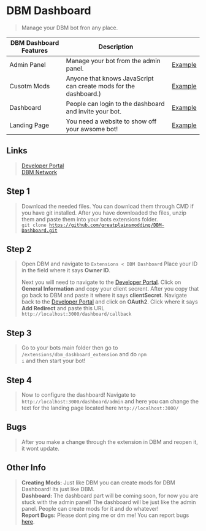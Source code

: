 # DBM Dashboard

> Manage your DBM bot fron any place.


| DBM Dashboard Features                                                | Description                         |                                                      |                                    
| -------------------------------------------------------------- | ----------------------------------- | ---------------------------------------------------- |
| Admin Panel                                   | Manage your bot from the admin panel.| [Example]() 
| Cusotm Mods             | Anyone that knows JavaScript can create mods for the dashboard.)| [Example]() 
| Dashboard | People can login to the dashboard and invite your bot.| [Example]()
| Landing Page   | You need a website to show off your awsome bot!| [Example]() 

## Links
> [Developer Portal](https://discordapp.com/developers)<br>
> [DBM Network](https://discord.gg/3QxkZPK)

## Step 1
> Download the needed files. You can download them through CMD if you have git installed. After you have downloaded the files, unzip them and paste them into your bots extensions folder. <br> <code>git clone https://github.com/greatplainsmodding/DBM-Dashboard.git</code>

## Step 2 
> Open DBM and navigate to <code>Extensions < DBM Dashboard</code> Place your ID in the field where it says <b>Owner ID</b>.
>
> Next you will need to navigate to the [Developer Portal](https://discordapp.com/developers). Click on <b>General Information</b> and copy your client secrent. After you copy that go back to DBM and paste it where it says <b>clientSecret</b>. Navigate back to the [Developer Portal](https://discordapp.com/developers) and click on <b>OAuth2</b>. Click where it says <b>Add Redirect</b> and paste this URL <code>http://localhost:3000/dashboard/callback</code>

## Step 3
> Go to your bots main folder then go to <code>/extensions/dbm_dashboard_extension</code> and do <code>npm i</code> and then start your bot!

## Step 4
> Now to configure the dashboard! Navigate to <code>http://localhost:3000/dashboard/admin</code> and here you can change the text for the landing page located here <code>http://localhost:3000/</code>

## Bugs
> After you make a change through the extension in DBM and reopen it, it wont update.

## Other Info
> <b>Creating Mods:</b> Just like DBM you can create mods for DBM Dashboard! Its just like DBM.<br>
> <b>Dashboard:</b> The dashboard part will be coming soon, for now you are stuck with the admin panel! The dashboard will be just like the admin panel. People can create mods for it and do whatever!<br>
> <b>Report Bugs:</b> Please dont ping me or dm me! You can report bugs [here](https://github.com/greatplainsmodding/DBM-Dashboard/issues).
